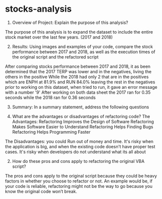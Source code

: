 # stocks-analysis

1) Overview of Project: Explain the purpose of this analysis?

The purpose of this analysis is to expand the dataset to include the entire stock market over the last few years. (2017 and 2018)

2) Results: Using images and examples of your code, compare the stock performance between 2017 and 2018, as well as the execution times of the original script and the refactored script

After comparing stocks performance between 2017 and 2018, it as been determined that the 2017 TERP was lower and in the negatives, living the others in the positive 
 While the 2018 had only 2 that are in the positives which are ENPH at 81.9% and RUN 84.0% leaving the rest in the negatives 
 prior to working on this dataset, when tried to run, it gave an error message with a number '9'
 After working on both data sheet the 2017 ran for 0.35 seconds while the 2018 ran for 0.36 seconds


3) Summary: In a summary statement, address the following questions

1) What are the advantages or disadvantages of refactoring code?
The Advantages:
     Refactoring Improves the Design of Software
     Refactoring Makes Software Easier to Understand
     Refactoring Helps Finding Bugs
     Refactoring Helps Programming Faster

The Disadvantages:
     you could Run out of money and time.
     It's risky when the application is big, and when the existing code doesn't have proper test cases.
     It's risky when developers do not understand what its all about

2) How do these pros and cons apply to refactoring the original VBA script? 

The pros and cons apply to the original script because they could be heavy factors in whether you choose to refactor or not. An example would be, if your code is reliable, refactoring might not be the way to go because you know the original code won’t break.
